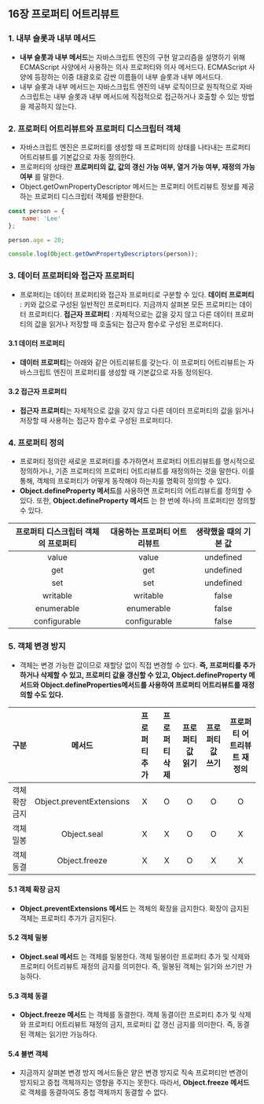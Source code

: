 ## 16장 프로퍼티 어트리뷰트
### 1. 내부 슬롯과 내부 메서드
- **내부 슬롯과 내부 메서드**는 자바스크립트 엔진의 구현 알고리즘을 설명하기 위해 ECMAScript 사양에서 사용하는 의사 프로퍼티와 의사 메서드다. ECMAScript 사양에 등장하는 이중 대괄호로 감싼 이름들이 내부 슬롯과 내부 메서드다.
- 내부 슬롯과 내부 메서드는 자바스크립트 엔진의 내부 로직이므로 원칙적으로 자바스크립트는 내부 슬롯과 내부 메서드에 직접적으로 접근하거나 호출할 수 있는 방법을 제공하지 않는다.

### 2. 프로퍼티 어트리뷰트와 프로퍼티 디스크립터 객체
- 자바스크립트 엔진은 프로퍼티를 생성할 때 프로퍼티의 상태를 나타내는 프로퍼티 어트리뷰트를 기본값으로 자동 정의한다.
- 프로퍼티의 상태란 **프로퍼티의 값, 값의 갱신 가능 여부, 열거 가능 여부, 재정의 가능 여부** 를 말한다.
- Object.getOwnPropertyDescriptor 메서드는 프로퍼티 어트리뷰트 정보를 제공하는 프로퍼티 디스크립터 객체를 반환한다.
```javascript
const person = {
    name: 'Lee'
};

person.age = 20;

console.log(Object.getOwnPropertyDescriptors(person));
```

### 3. 데이터 프로퍼티와 접근자 프로퍼티
- 프로퍼티는 데이터 프로퍼티와 접근자 프로퍼티로 구분할 수 있다.
**데이터 프로퍼티** : 키와 값으로 구성된 일반적인 프로퍼티다. 지금까지 살펴본 모든 프로퍼티는 데이터 프로퍼티다.
**접근자 프로퍼티** : 자체적으로는 값을 갖지 않고 다른 데이터 프로퍼티의 값을 읽거나 저장할 때 호출되는 접근자 함수로 구성된 프로퍼티다.

#### 3.1 데이터 프로퍼티
- **데이터 프로퍼티**는 아래와 같은 어트리뷰트를 갖는다. 이 프로퍼티 어트리뷰트는 자바스크립트 엔진이 프로퍼티를 생성할 때 기본값으로 자동 정의된다.

#### 3.2 접근자 프로퍼티
- **접근자 프로퍼티**는 자체적으로 값을 갖지 않고 다른 데이터 프로퍼티의 값을 읽거나 저장할 때 사용하는 접근자 함수로 구성된 프로퍼티다.

### 4. 프로퍼티 정의
- 프로퍼티 정의란 새로운 프로퍼티를 추가하면서 프로퍼티 어트리뷰트를 명시적으로 정의하거나, 기존 프로퍼티의 프로퍼티 어트리뷰트를 재정의하는 것을 말한다. 이를 통해, 객체의 프로퍼티가 어떻게 동작해야 하는지를 명확히 정의할 수 있다.
- **Object.defineProperty 메서드**를 사용하면 프로퍼티의 어트리뷰트를 정의할 수 있다. 또한, **Object.defineProperty 메서드** 는 한 번에 하나의 프로퍼티만 정의할 수 있다.

|프로퍼티 디스크립터 객체의 프로퍼티|대응하는 프로퍼티 어트리뷰트|생략했을 때의 기본 값|
|:-------:|:-------:|:-------:|
|value|value|undefined|
|get|get|undefined|
|set|set|undefined|
|writable|writable|false|
|enumerable|enumerable|false|
|configurable|configurable|false|

### 5. 객체 변경 방지
- 객체는 변경 가능한 값이므로 재할당 없이 직접 변경할 수 있다. **즉, 프로퍼티를 추가하거나 삭제할 수 있고, 프로퍼티 값을 갱신할 수 있고, Object.defineProperty 메서드와 Object.defineProperties메서드를 사용하여 프로퍼티 어트리뷰트를 재정의할 수도 있다.**

|구분|메서드|프로퍼티 추가|프로퍼티 삭제|프로퍼티 값 읽기|프로퍼티 값 쓰기|프로퍼티 어트리뷰트 재정의|
|:-------:|:-------:|:-------:|:-------:|:-------:|:-------:|:-------:|
|객체 확장 금지|Object.preventExtensions|X|O|O|O|O|
|객체 밀봉|Object.seal|X|X|O|O|X|
|객체 동결|Object.freeze|X|X|O|X|X|

#### 5.1 객체 확장 금지
- **Object.preventExtensions 메서드** 는 객체의 확장을 금지한다. 확장이 금지된 객체는 프로퍼티 추가가 금지된다.

#### 5.2 객체 밀봉
- **Object.seal 메서드** 는 객체를 밀봉한다. 객체 밀봉이란 프로퍼티 추가 및 삭제와 프로퍼티 어트리뷰트 재정의 금지를 의미한다. 즉, 밀봉된 객체는 읽기와 쓰기만 가능하다.

#### 5.3 객체 동결
- **Object.freeze 메서드** 는 객체를 동결한다. 객체 동결이란 프로퍼티 추가 및 삭제와 프로퍼티 어트리뷰트 재정의 금지, 프로퍼티 값 갱신 금지를 의미한다. 즉, 동결된 객체는 읽기만 가능하다.

#### 5.4 불변 객체
- 지금까지 살펴본 변경 방지 메서드들은 얕은 변경 방지로 직속 프로퍼티만 변경이 방지되고 중첩 객체까지는 영향을 주지는 못한다. 따라서, **Object.freeze 메서드** 로 객체를 동결하여도 중첩 객체까지 동결할 수 없다.
